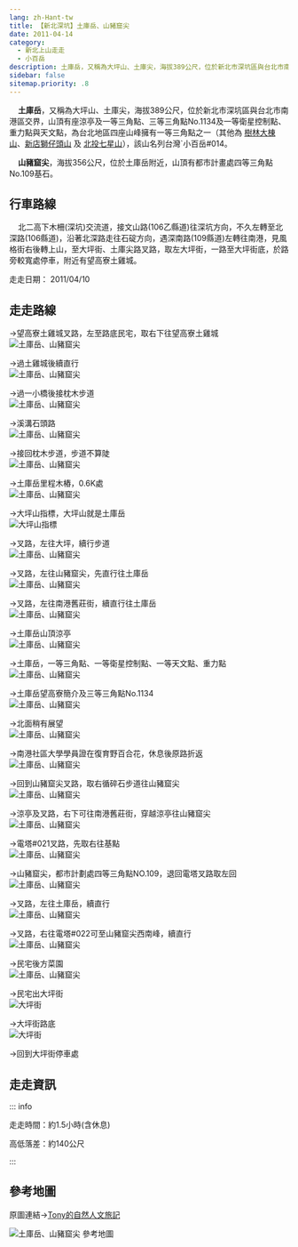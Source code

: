 ```yaml
---
lang: zh-Hant-tw
title: 【新北深坑】土庫岳、山豬窟尖
date: 2011-04-14
category: 
  - 新北上山走走
  - 小百岳
description: 土庫岳，又稱為大坪山、土庫尖，海拔389公尺，位於新北市深坑區與台北市南港區交界，山頂有座涼亭及一等三角點、三等三角點No.1134及一等衛星控制點、重力點與天文點，為台北地區四座山峰擁有一等三角點之一(其他為樹林大棟山、新店獅仔頭山)，該山名列台灣`小百岳#014。 山豬窟尖，海拔356公尺，位於土庫岳附近，山頂有都市計畫處四等三角點No.109基石。
sidebar: false
sitemap.priority: .8
---
```


<!-- TODO: 更改連結 -->
    **土庫岳**，又稱為大坪山、土庫尖，海拔389公尺，位於新北市深坑區與台北市南港區交界，山頂有座涼亭及一等三角點、三等三角點No.1134及一等衛星控制點、重力點與天文點，為台北地區四座山峰擁有一等三角點之一（其他為 [樹林大棟山](/posts/post-176-2012-12-07.md)、[新店獅仔頭山](http://blog.xuite.net/shiun101/1013399/26091770) 及 [北投七星山](http://blog.xuite.net/shiun101/1013399/23846719)），該山名列台灣`小百岳#014。  

    **山豬窟尖**，海拔356公尺，位於土庫岳附近，山頂有都市計畫處四等三角點No.109基石。

<!-- more -->

## 行車路線
    北二高下木柵(深坑)交流道，接文山路(106乙縣道)往深坑方向，不久左轉至北深路(106縣道)，沿著北深路走往石碇方向，遇深南路(109縣道)左轉往南港，見風格街右後轉上山，至大坪街、土庫尖路叉路，取左大坪街，一路至大坪街底，於路旁較寬處停車，附近有望高寮土雞城。

走走日期： 2011/04/10

## 走走路線
→望高寮土雞城叉路，左至路底民宅，取右下往望高寮土雞城  
![土庫岳、山豬窟尖](https://1013399.github.io/image-4/251/183594476_l.jpg)

→過土雞城後續直行  
![土庫岳、山豬窟尖](https://1013399.github.io/image-4/251/183594478_l.jpg)

→過一小橋後接枕木步道  
![土庫岳、山豬窟尖](https://1013399.github.io/image-4/251/183594483_l.jpg)

→溪溝石頭路  
![土庫岳、山豬窟尖](https://1013399.github.io/image-4/251/183594488_l.jpg)

→接回枕木步道，步道不算陡  
![土庫岳、山豬窟尖](https://1013399.github.io/image-4/251/183594492_l.jpg)

→土庫岳里程木樁，0.6K處  
![土庫岳、山豬窟尖](https://1013399.github.io/image-4/251/183594493_l.jpg)

→大坪山指標，大坪山就是土庫岳  
![大坪山指標](https://1013399.github.io/image-4/251/183594499_l.jpg)

→叉路，左往大坪，續行步道  
![土庫岳、山豬窟尖](https://1013399.github.io/image-4/251/183594502_l.jpg)

→叉路，左往山豬窟尖，先直行往土庫岳  
![土庫岳、山豬窟尖](https://1013399.github.io/image-4/251/183594504_l.jpg)

→叉路，左往南港舊莊街，續直行往土庫岳  
![土庫岳、山豬窟尖](https://1013399.github.io/image-4/251/183594511_l.jpg)

→土庫岳山頂涼亭  
![土庫岳、山豬窟尖](https://1013399.github.io/image-4/251/183594513_l.jpg)

→土庫岳，一等三角點、一等衛星控制點、一等天文點、重力點  
![土庫岳、山豬窟尖](https://1013399.github.io/image-4/251/183594517_l.jpg)

→土庫岳望高寮簡介及三等三角點No.1134  
![土庫岳、山豬窟尖](https://1013399.github.io/image-4/251/183594521_l.jpg)

→北面稍有展望  
![土庫岳、山豬窟尖](https://1013399.github.io/image-4/251/183594524_l.jpg)

→南港社區大學學員證在復育野百合花，休息後原路折返  
![土庫岳、山豬窟尖](https://1013399.github.io/image-4/251/183594526_l.jpg)

→回到山豬窟尖叉路，取右循碎石步道往山豬窟尖  
![土庫岳、山豬窟尖](https://1013399.github.io/image-4/251/183594530_l.jpg)

→涼亭及叉路，右下可往南港舊莊街，穿越涼亭往山豬窟尖  
![土庫岳、山豬窟尖](https://1013399.github.io/image-4/251/183594533_l.jpg)

→電塔#021叉路，先取右往基點  
![土庫岳、山豬窟尖](https://1013399.github.io/image-4/251/183594536_l.jpg)

→山豬窟尖，都市計劃處四等三角點NO.109，退回電塔叉路取左回  
![土庫岳、山豬窟尖](https://1013399.github.io/image-4/251/183594540_l.jpg)

→叉路，左往土庫岳，續直行  
![土庫岳、山豬窟尖](https://1013399.github.io/image-4/251/183594544_l.jpg)

→叉路，右往電塔#022可至山豬窟尖西南峰，續直行  
![土庫岳、山豬窟尖](https://1013399.github.io/image-4/251/183594548_l.jpg)

→民宅後方菜園  
![土庫岳、山豬窟尖](https://1013399.github.io/image-4/251/183594552_l.jpg)

→民宅出大坪街  
![大坪街](https://1013399.github.io/image-4/251/183594554_l.jpg)

→大坪街路底  
![大坪街](https://1013399.github.io/image-4/251/183594473_l.jpg)

→回到大坪街停車處


## 走走資訊

::: info

走走時間：約1.5小時(含休息)

高低落差：約140公尺

:::

## 參考地圖
原圖連結→[Tony的自然人文旅記](http://www.tonyhuang39.com/tony0460/tony0460.html)  

![土庫岳、山豬窟尖 參考地圖](https://1013399.github.io/image-4/251/183691245_l.jpg)